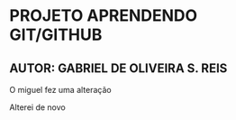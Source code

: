 # PROJETO APRENDENDO GIT/GITHUB

## AUTOR: GABRIEL DE OLIVEIRA S. REIS

O miguel fez uma alteração

Alterei de novo 
